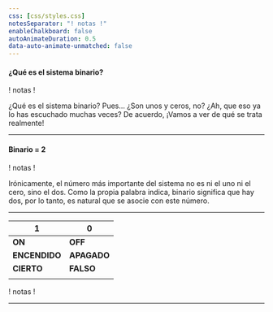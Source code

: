 ```yaml
---
css: [css/styles.css]
notesSeparator: "! notas !"
enableChalkboard: false
autoAnimateDuration: 0.5
data-auto-animate-unmatched: false
---
```


<!-- .slide: data-auto-animate -->

#### ¿Qué es el sistema binario?

! notas !

¿Qué es el sistema binario? Pues… ¿Son unos y ceros, no?
¿Ah, que eso ya lo has escuchado muchas veces?
De acuerdo, ¡Vamos a ver de qué se trata realmente!

---

#### Binario = 2

! notas !

Irónicamente, el número más importante del sistema no es ni el uno ni el cero, sino el dos.
Como la propia palabra indica, binario significa que hay dos, por lo tanto, es natural que se asocie con este número.

---

| 1             | 0           |
| ------------- | ----------- |
| **ON**        | **OFF**     |
| **ENCENDIDO** | **APAGADO** |
| **CIERTO**    | **FALSO**   |
|               |             |

! notas !



---

